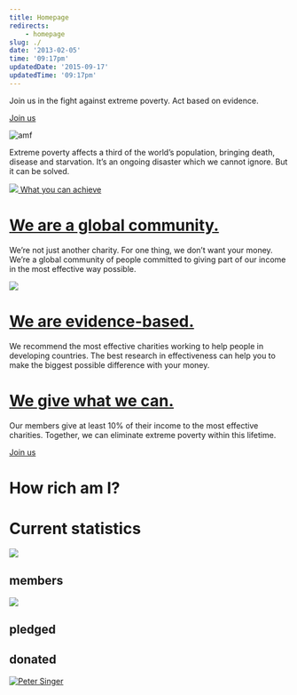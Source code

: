 ```yaml
---
title: Homepage
redirects:
    - homepage
slug: ./
date: '2013-02-05'
time: '09:17pm'
updatedDate: '2015-09-17'
updatedTime: '09:17pm'
---
```

Join us in the
fight against
extreme poverty.
Act based
on evidence.

<a href="/get-involved/become-member" class="btn btn-primary">Join us</a>

![amf](/images/uploads/amf1.jpg)

Extreme poverty affects a third of the world’s population, bringing death, disease and starvation. It’s an ongoing disaster which we cannot ignore. But it can be solved.

[![](/images/uploads/weekendaway.jpg)
What you can achieve](/get-involved/what-you-can-achieve)

# [We are a global community.](/about-us/people)

We’re not just another charity. For one thing, we don’t want your money. We’re a global community of people committed to giving part of our income in the most effective way possible.

[![](/images/uploads/charity_logos_rec.jpg)](/top-charities)

# [We are evidence-based.](/top-charities)

We recommend the most effective charities working to help people in developing countries. The best research in effectiveness can help you to make the biggest possible difference with your money.

# [We give what we can.](/get-involved/join-us)

Our members give at least 10% of their income to the most effective charities. Together, we can eliminate extreme poverty within this lifetime.

<a href="/get-involved/join-us" class="btn btn-primary">Join us</a>

# How rich am I?

# Current statistics

![](/images/uploads/wa.jpg)

## members

![](/images/uploads/girlpoor.jpg)

## pledged

## donated

[![Peter Singer](/images/uploads/petersinger-crop-homepage.jpg)](/get-involved/videos-books-and-essays)